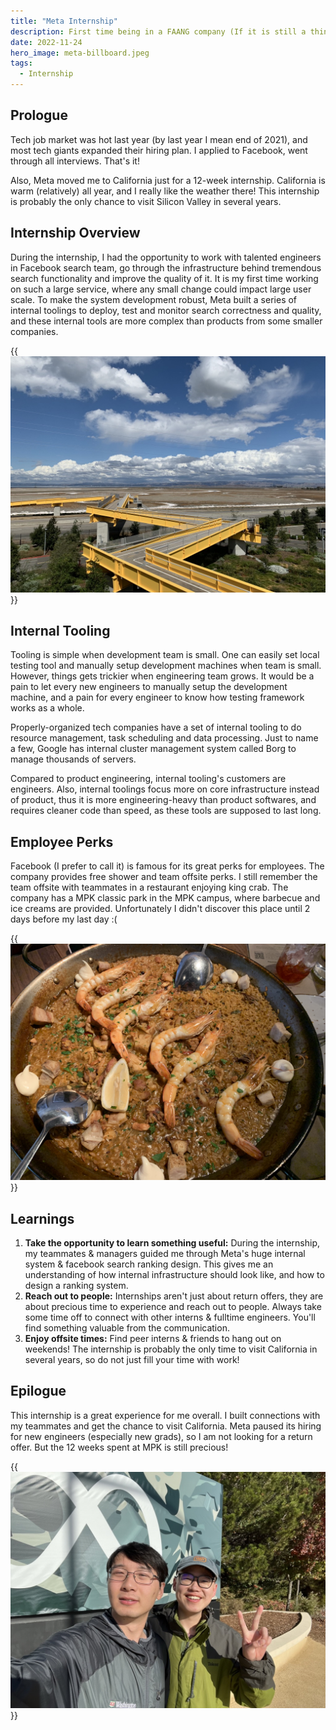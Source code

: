 ```yaml
---
title: "Meta Internship"
description: First time being in a FAANG company (If it is still a thing :)
date: 2022-11-24
hero_image: meta-billboard.jpeg
tags:
  - Internship
---
```


<!-- Linter is getting confused about the asterisks in cron syntax -->
<!-- markdownlint-disable MD037 -->

## Prologue

Tech job market was hot last year (by last year I mean end of 2021), and most
tech giants expanded their hiring plan. I applied to Facebook, went through
all interviews. That's it!

Also, Meta moved me to California just for a 12-week internship. California is
warm (relatively) all year, and I really like the weather there! This
internship is probably the only chance to visit Silicon Valley in several
years.

## Internship Overview

During the internship, I had the opportunity to work with talented engineers in
Facebook search team, go through the infrastructure behind tremendous search
functionality and improve the quality of it. It is my first time working on such
a large service, where any small change could impact large user scale. To make
the system development robust, Meta built a series of internal toolings to
deploy, test and monitor search correctness and quality, and these internal
tools are more complex than products from some smaller companies.

{{<img src="meta-office.jpeg" alt="MPK 20-21 Bridge" caption="Meta Office view from outside">}}

## Internal Tooling

Tooling is simple when development team is small. One can easily set local
testing tool and manually setup development machines when team is small.
However, things gets trickier when engineering team grows. It would be a pain
to let every new engineers to manually setup the development machine, and a
pain for every engineer to know how testing framework works as a whole.

Properly-organized tech companies have a set of internal tooling to do resource
management, task scheduling and data processing. Just to name a few, Google has
internal cluster management system called Borg to manage thousands of servers.

Compared to product engineering, internal tooling's customers are engineers.
Also, internal toolings focus more on core infrastructure instead of product,
thus it is more engineering-heavy than product softwares, and requires cleaner
code than speed, as these tools are supposed to last long.

## Employee Perks

Facebook (I prefer to call it) is famous for its great perks for employees. The
company provides free shower and team offsite perks. I still remember the team
offsite with teammates in a restaurant enjoying king crab. The company has a
MPK classic park in the MPK campus, where barbecue and ice creams are provided.
Unfortunately I didn't discover this place until 2 days before my last day :(

{{<img src="food.jpg" alt="Shrimp" caption="So delicious!">}}

## Learnings

1. **Take the opportunity to learn something useful:** During the internship,
   my teammates & managers guided me through Meta's huge internal system &
   facebook search ranking design. This gives me an understanding of how
   internal infrastructure should look like, and how to design a ranking
   system.
2. **Reach out to people:** Internships aren't just about return offers, they
   are about precious time to experience and reach out to people. Always
   take some time off to connect with other interns & fulltime engineers.
   You'll find something valuable from the communication.
3. **Enjoy offsite times:** Find peer interns & friends to hang out on
   weekends! The internship is probably the only time to visit California in
   several years, so do not just fill your time with work!

## Epilogue

This internship is a great experience for me overall. I built connections with
my teammates and get the chance to visit California. Meta paused its hiring
for new engineers (especially new grads), so I am not looking for a return
offer. But the 12 weeks spent at MPK is still precious!

{{<img src="selfie.jpeg" alt="Senpai & I" caption="Senpai & I on the last day">}}
